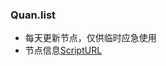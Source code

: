 ### Quan.list
- 每天更新节点，仅供临时应急使用
- 节点信息[ScriptURL](https://raw.githubusercontent.com/ddgksf2013/Cuttlefish/master/Server/Quan.list)


